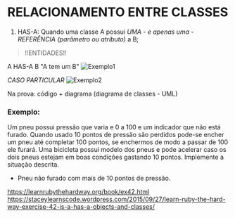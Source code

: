# RELACIONAMENTO ENTRE CLASSES #

1) HAS-A: Quando uma classe A possui _UMA - e apenas uma - REFERÊNCIA (parâmetro ou atributo)_ a B;
 > !!ENTIDADES!!
 
  A HAS-A B
 "A tem um B"
 ![Exemplo1](https://ide.c9.io/tcrsilva/rubyclass/p1/aula4/ruby-1.png)
 
 *CASO PARTICULAR*
 ![Exemplo2](https://ide.c9.io/tcrsilva/rubyclass/p1/aula4/ruby-2.png)
 
Na prova: código + diagrama (diagrama de classes - UML)

### Exemplo: ###
Um pneu possui pressão que varia e 0 a 100 e um indicador que não
está furado. Quando usado 10 pontos de pressão são perdidos pode-se
encher um pneu até completar 100 pontos, se enchermos de modo a 
passar de 100 ele furará. Uma bicicleta possui modelo dos pneus e pode
acelerar caso os dois pneus estejam em boas condições gastando 10 pontos.
Implemente a situação descrita.

- Pneu não furado com mais de 10 pontos de pressão.

https://learnrubythehardway.org/book/ex42.html
https://staceylearnscode.wordpress.com/2015/09/27/learn-ruby-the-hard-way-exercise-42-is-a-has-a-objects-and-classes/